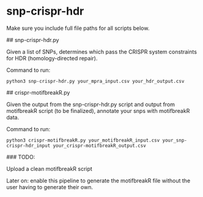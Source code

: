 # snp-crispr-hdr
<p>Make sure you include full file paths for all scripts below.</p>
## snp-crispr-hdr.py
<p>Given a list of SNPs, determines which pass the CRISPR system constraints for HDR (homology-directed repair).</p>
<p>Command to run:</p>
<pre><code>python3 snp-crispr-hdr.py your_mpra_input.csv your_hdr_output.csv</pre></code>
## crispr-motifbreakR.py
<p>Given the output from the snp-crispr-hdr.py script and output from motifbreakR script (to be finalized), annotate your snps with motifbreakR data.</p>
<p>Command to run:</p>
<pre><code>python3 crispr-motifbreakR.py your_motifbreakR_input.csv your_snp-crispr-hdr_input your_crispr-motifbreakR_output.csv</pre></code>
### TODO:
<p>Upload a clean motifbreakR script</p>
<p>Later on: enable this pipeline to generate the motifbreakR file without the user having to generate their own.</p>
